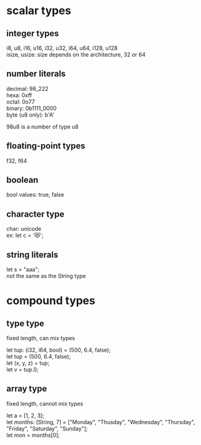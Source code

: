 # scalar types

## integer types
i8, u8, i16, u16, i32, u32, i64, u64, i128, u128  
isize, usize: size depends on the architecture, 32 or 64

## number literals
decimal: 98_222  
hexa: 0xff  
octal: 0o77  
binary: 0b1111_0000  
byte (u8 only): b'A'  

98u8 is a number of type u8

## floating-point types
f32, f64  

## boolean
bool
values: true, false

## character type
char: unicode  
ex: let c = '😻';  

## string literals
let s = "aaa";  
not the same as the String type  

# compound types

## type type
fixed length, can mix types

let tup: (i32, i64, bool) = (500, 6.4, false);  
let tup = (500, 6.4, false);  
let (x, y, z) = tup;  
let v = tup.0;  

## array type
fixed length, cannot mix types

let a = [1, 2, 3];  
let months: [String, 7] = ["Monday", "Thusday", "Wednesday", "Thursday", "Friday", "Saturday", "Sunday"];  
let mon = months[0];
